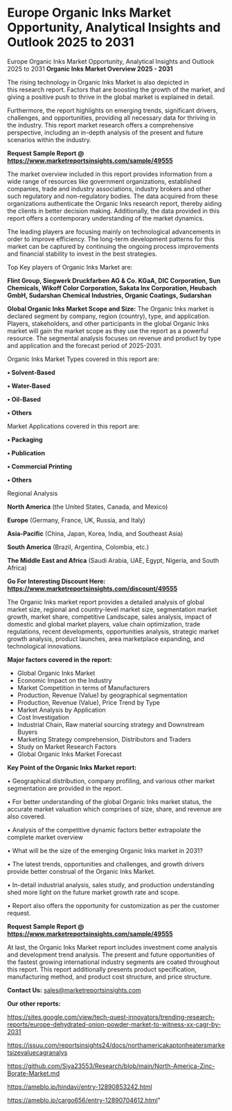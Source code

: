 # Europe Organic Inks Market Opportunity, Analytical Insights and Outlook 2025 to 2031
Europe Organic Inks Market Opportunity, Analytical Insights and Outlook 2025 to 2031
<Strong> Organic Inks Market Overview 2025 - 2031</strong>

The rising technology in Organic Inks Market is also depicted in this research report. Factors that are boosting the growth of the market, and giving a positive push to thrive in the global market is explained in detail.

Furthermore, the report highlights on emerging trends, significant drivers, challenges, and opportunities, providing all necessary data for thriving in the industry. This report market research offers a comprehensive perspective, including an in-depth analysis of the present and future scenarios within the industry.

<strong>Request Sample Report @ <a href=https://www.marketreportsinsights.com/sample/49555>https://www.marketreportsinsights.com/sample/49555</a></strong>

The market overview included in this report provides information from a wide range of resources like government organizations, established companies, trade and industry associations, industry brokers and other such regulatory and non-regulatory bodies. The data acquired from these organizations authenticate the Organic Inks research report, thereby aiding the clients in better decision making. Additionally, the data provided in this report offers a contemporary understanding of the market dynamics.

The leading players are focusing mainly on technological advancements in order to improve efficiency. The long-term development patterns for this market can be captured by continuing the ongoing process improvements and financial stability to invest in the best strategies.

Top Key players of Organic Inks Market are:

<strong>Flint Group, Siegwerk Druckfarben AG & Co. KGaA, DIC Corporation, Sun Chemicals, Wikoff Color Corporation, Sakata Inx Corporation, Heubach GmbH, Sudarshan Chemical Industries, Organic Coatings, Sudarshan</strong>

<strong><b>Global Organic Inks Market Scope and Size:</b></strong>
The Organic Inks market is declared segment by company, region (country), type, and application. Players, stakeholders, and other participants in the global Organic Inks market will gain the market scope as they use the report as a powerful resource. The segmental analysis focuses on revenue and product by type and application and the forecast period of 2025-2031.

Organic Inks Market Types covered in this report are:

<strong>•  Solvent-Based

•  Water-Based

•  Oil-Based

•  Others</strong>

Market Applications covered in this report are:

<strong>•  Packaging

•  Publication

•  Commercial Printing

•  Others</strong> 

Regional Analysis

<strong>North America</strong> (the United States, Canada, and Mexico)

<strong>Europe</strong> (Germany, France, UK, Russia, and Italy)

<strong>Asia-Pacific</strong> (China, Japan, Korea, India, and Southeast Asia)

<strong>South America</strong> (Brazil, Argentina, Colombia, etc.)

<strong>The Middle East and Africa</strong> (Saudi Arabia, UAE, Egypt, Nigeria, and South Africa)

<strong>Go For Interesting Discount Here: <a href=https://www.marketreportsinsights.com/discount/49555>https://www.marketreportsinsights.com/discount/49555</a></strong>

The Organic Inks market report provides a detailed analysis of global market size, regional and country-level market size, segmentation market growth, market share, competitive Landscape, sales analysis, impact of domestic and global market players, value chain optimization, trade regulations, recent developments, opportunities analysis, strategic market growth analysis, product launches, area marketplace expanding, and technological innovations.

<strong><b>Major factors covered in the report:</b></strong>
<ul>
  <li>Global Organic Inks Market </li>
  <li>Economic Impact on the Industry</li>
  <li>Market Competition in terms of Manufacturers</li>
  <li>Production, Revenue (Value) by geographical segmentation</li>
  <li>Production, Revenue (Value), Price Trend by Type</li>
  <li>Market Analysis by Application</li>
  <li>Cost Investigation</li>
  <li>Industrial Chain, Raw material sourcing strategy and Downstream Buyers</li>
  <li>Marketing Strategy comprehension, Distributors and Traders</li>
  <li>Study on Market Research Factors</li>
  <li>Global Organic Inks Market Forecast</li>
</ul>

<strong><b>Key Point of the Organic Inks Market report:</b></strong>

• Geographical distribution, company profiling, and various other market segmentation are provided in the report.

• For better understanding of the global Organic Inks market status, the accurate market valuation which comprises of size, share, and revenue are also covered.

• Analysis of the competitive dynamic factors better extrapolate the complete market overview

• What will be the size of the emerging Organic Inks market in 2031?

• The latest trends, opportunities and challenges, and growth drivers provide better construal of the Organic Inks Market.

• In-detail industrial analysis, sales study, and production understanding shed more light on the future market growth rate and scope.

• Report also offers the opportunity for customization as per the customer request.

<strong>Request Sample Report @ <a href=https://www.marketreportsinsights.com/sample/49555>https://www.marketreportsinsights.com/sample/49555</a></strong>

At last, the Organic Inks Market report includes investment come analysis and development trend analysis. The present and future opportunities of the fastest growing international industry segments are coated throughout this report. This report additionally presents product specification, manufacturing method, and product cost structure, and price structure.

<strong>Contact Us:</strong>
sales@marketreportsinsights.com

<strong>Our other reports:</strong>

<a href=https://sites.google.com/view/tech-quest-innovators/trending-research-reports/europe-dehydrated-onion-powder-market-to-witness-xx-cagr-by-2031>https://sites.google.com/view/tech-quest-innovators/trending-research-reports/europe-dehydrated-onion-powder-market-to-witness-xx-cagr-by-2031</a>

<a href=https://issuu.com/reportsinsights24/docs/northamericakaptonheatersmarketsizevaluecagranalys>https://issuu.com/reportsinsights24/docs/northamericakaptonheatersmarketsizevaluecagranalys</a>

<a href=https://github.com/Siya23553/Research/blob/main/North-America-Zinc-Borate-Market.md>https://github.com/Siya23553/Research/blob/main/North-America-Zinc-Borate-Market.md</a>

<a href=https://ameblo.jp/hindavi/entry-12890853242.html>https://ameblo.jp/hindavi/entry-12890853242.html</a>

<a href=https://ameblo.jp/cargo656/entry-12890704612.html>https://ameblo.jp/cargo656/entry-12890704612.html</a>"

